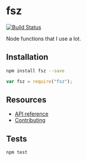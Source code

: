 # fsz

[![Build Status](https://travis-ci.org/HarryStevens/fsz.svg?branch=master)](https://travis-ci.org/HarryStevens/fsz)

Node functions that I use a lot.

## Installation
```bash
npm install fsz --save
```
```js
var fsz = require("fsz");
```

## Resources

- [API reference](https://github.com/HarryStevens/fsz/blob/master/API.md)
- [Contributing](https://github.com/HarryStevens/fsz/blob/master/CONTRIBUTING.md)

## Tests

```bash
npm test
```
